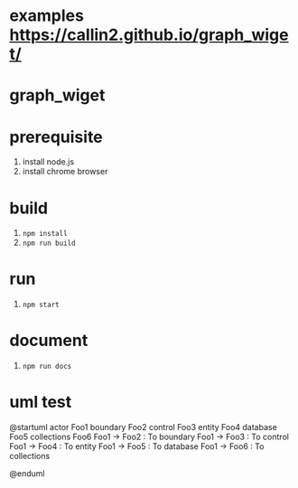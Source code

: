 # examples https://callin2.github.io/graph_wiget/

# graph_wiget

# prerequisite
1. install node.js
2. install chrome browser

# build
1. `npm install`
2. `npm run build`

# run
1. `npm start`

# document
1. `npm run docs`


# uml test
@startuml
actor Foo1
boundary Foo2
control Foo3
entity Foo4
database Foo5
collections Foo6
Foo1 -> Foo2 : To boundary
Foo1 -> Foo3 : To control
Foo1 -> Foo4 : To entity
Foo1 -> Foo5 : To database
Foo1 -> Foo6 : To collections

@enduml